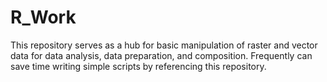 # R_Work
This repository serves as a hub for basic manipulation of raster and vector data for data analysis, data preparation, and composition. Frequently can save time writing simple scripts
by referencing this repository. 
